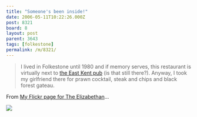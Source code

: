 ```yaml
---
title: "Someone's been inside!"
date: 2006-05-11T10:22:26.000Z
post: 8321
board: 8
layout: post
parent: 3643
tags: [folkestone]
permalink: /m/8321/
---
```

<blockquote>I lived in Folkestone until 1980 and if memory serves, this restaurant is virtually next to <a href="http://www.folkestonegerald.com/v/2470/East%20Kent%20Arms">the East Kent pub</a> (is that still there?). Anyway, I took my girlfriend there for prawn cocktail, steak and chips and black forest gateau.</blockquote>

From <a href="http://www.flickr.com/photos/folkestonegerald/131925926/">My Flickr page for The Elizabethan</a>...

<img src="http://static.flickr.com/45/131925926_3c6663ad42.jpg" />
